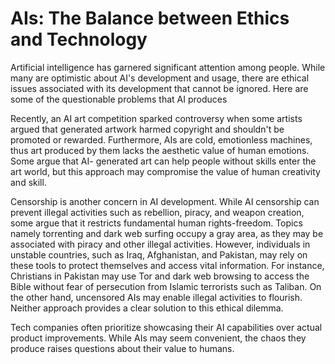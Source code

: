 # AIs: The Balance between Ethics and Technology

Artificial intelligence has garnered significant attention among people. While many are optimistic
about AI's development and usage, there are ethical issues associated with its development that
cannot be ignored. Here are some of the questionable problems that AI produces

Recently, an AI art competition sparked controversy when some artists argued that generated artwork
harmed copyright and shouldn't be promoted or rewarded. Furthermore, AIs are cold, emotionless
machines, thus art produced by them lacks the aesthetic value of human emotions. Some argue that AI-
generated art can help people without skills enter the art world, but this approach may compromise
the value of human creativity and skill.

Censorship is another concern in AI development. While AI censorship can prevent illegal activities
such as rebellion, piracy, and weapon creation, some argue that it restricts fundamental human
rights-freedom. Topics namely torrenting and dark web surfing occupy a gray area, as they may be
associated with piracy and other illegal activities. However, individuals in unstable countries,
such as Iraq, Afghanistan, and Pakistan, may rely on these tools to protect themselves and access
vital information. For instance, Christians in Pakistan may use Tor and dark web browsing to access
the Bible without fear of persecution from Islamic terrorists such as Taliban. On the other hand,
uncensored AIs may enable illegal activities to flourish. Neither approach provides a clear solution
to this ethical dilemma.

Tech companies often prioritize showcasing their AI capabilities over actual product improvements.
While AIs may seem convenient, the chaos they produce raises questions about their value to humans.
